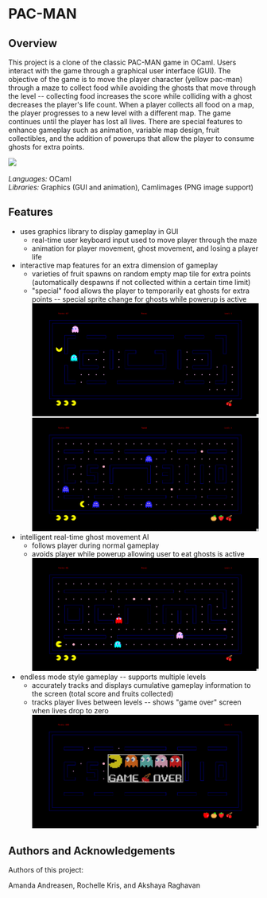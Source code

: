 # PAC-MAN
## Overview

This project is a clone of the classic PAC-MAN game in OCaml. Users interact with the game through a graphical user interface (GUI). The objective of the game is to move the player character (yellow pac-man) through a maze to collect food while avoiding the ghosts that move through the level -- collecting food increases the score while colliding with a ghost decreases the player's life count. When a player collects all food on a map, the player progresses to a new level with a different map. The game continues until the player has lost all lives. There are special features to enhance gameplay such as animation, variable map design, fruit collectibles, and the addition of powerups that allow the player to consume ghosts for extra points.

![](README_images/pacman_gif.gif)

*Languages:* OCaml \
*Libraries:* Graphics (GUI and animation), Camlimages (PNG image support)

## Features 

- uses graphics library to display gameplay in GUI
   - real-time user keyboard input used to move player through the maze
   - animation for player movement, ghost movement, and losing a player life 
- interactive map features for an extra dimension of gameplay
   - varieties of fruit spawns on random empty map tile for extra points (automatically despawns if not collected within a certain time limit)
   - "special" food allows the player to temporarily eat ghosts for extra points -- special sprite change for ghosts while powerup is active
   ![](README_images/lvl1_map1_fruitbasket.png)
   ![](README_images/lvl4_3110map_rev.png)
- intelligent real-time ghost movement AI
   - follows player during normal gameplay
   - avoids player while powerup allowing user to eat ghosts is active
   ![](README_images/lvl2_ocamlmap.png)
- endless mode style gameplay -- supports multiple levels
   - accurately tracks and displays cumulative gameplay information to the screen (total score and fruits collected)
   - tracks player lives between levels -- shows "game over" screen when lives drop to zero
   ![](README_images/gameover.png)

## Authors and Acknowledgements
Authors of this project:

Amanda Andreasen, Rochelle Kris, and Akshaya Raghavan
